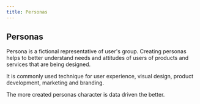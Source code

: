 ```yaml
---
title: Personas
---
```

## Personas

Persona is a fictional representative of user's group. Creating personas helps to better understand needs and attitudes of users of products and services that are being designed.

It is commonly used technique for user experience, visual design, product development, marketing and branding.

The more created personas character is data driven the better.


